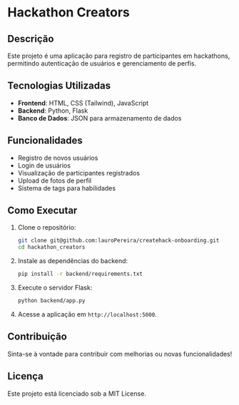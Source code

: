 # Hackathon Creators

## Descrição
Este projeto é uma aplicação para registro de participantes em hackathons, permitindo autenticação de usuários e gerenciamento de perfis.

## Tecnologias Utilizadas
- **Frontend**: HTML, CSS (Tailwind), JavaScript
- **Backend**: Python, Flask
- **Banco de Dados**: JSON para armazenamento de dados

## Funcionalidades
- Registro de novos usuários
- Login de usuários
- Visualização de participantes registrados
- Upload de fotos de perfil
- Sistema de tags para habilidades

## Como Executar
1. Clone o repositório:
   ```bash
   git clone git@github.com:lauroPereira/createhack-onboarding.git
   cd hackathon_creators
   ```

2. Instale as dependências do backend:
   ```bash
   pip install -r backend/requirements.txt
   ```

3. Execute o servidor Flask:
   ```bash
   python backend/app.py
   ```

4. Acesse a aplicação em `http://localhost:5000`.

## Contribuição
Sinta-se à vontade para contribuir com melhorias ou novas funcionalidades!

## Licença
Este projeto está licenciado sob a MIT License.
